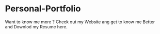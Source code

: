 # Personal-Portfolio
 
 Want to know me more ?
 Check out my Website ang get to know me Better and Downlod my Resume here.
